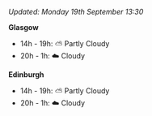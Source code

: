 *Updated: Monday 19th September 13:30*

**Glasgow**

* 14h - 19h: :partly_sunny: Partly Cloudy
* 20h - 1h: :cloud: Cloudy

**Edinburgh**

* 14h - 19h: :partly_sunny: Partly Cloudy
* 20h - 1h: :cloud: Cloudy
